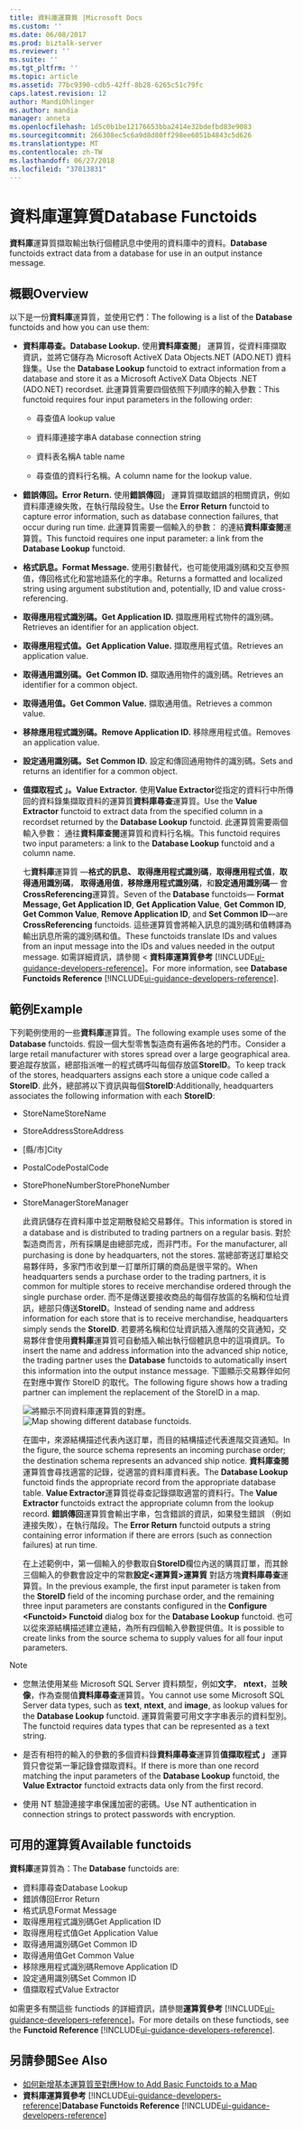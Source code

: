 ```yaml
---
title: 資料庫運算質 |Microsoft Docs
ms.custom: ''
ms.date: 06/08/2017
ms.prod: biztalk-server
ms.reviewer: ''
ms.suite: ''
ms.tgt_pltfrm: ''
ms.topic: article
ms.assetid: 77bc9390-cdb5-42ff-8b28-6265c51c79fc
caps.latest.revision: 12
author: MandiOhlinger
ms.author: mandia
manager: anneta
ms.openlocfilehash: 1d5c0b1be12176653bba2414e32bdefbd83e9083
ms.sourcegitcommit: 266308ec5c6a9d8d80ff298ee6051b4843c5d626
ms.translationtype: MT
ms.contentlocale: zh-TW
ms.lasthandoff: 06/27/2018
ms.locfileid: "37013831"
---
```

# <a name="database-functoids"></a><span data-ttu-id="1a916-102">資料庫運算質</span><span class="sxs-lookup"><span data-stu-id="1a916-102">Database Functoids</span></span>
<span data-ttu-id="1a916-103">**資料庫**運算質擷取輸出執行個體訊息中使用的資料庫中的資料。</span><span class="sxs-lookup"><span data-stu-id="1a916-103">**Database** functoids extract data from a database for use in an output instance message.</span></span> 

## <a name="overview"></a><span data-ttu-id="1a916-104">概觀</span><span class="sxs-lookup"><span data-stu-id="1a916-104">Overview</span></span>
<span data-ttu-id="1a916-105">以下是一份**資料庫**運算質，並使用它們：</span><span class="sxs-lookup"><span data-stu-id="1a916-105">The following is a list of the **Database** functoids and how you can use them:</span></span>  

- <span data-ttu-id="1a916-106">**資料庫尋查。**</span><span class="sxs-lookup"><span data-stu-id="1a916-106">**Database Lookup.**</span></span> <span data-ttu-id="1a916-107">使用**資料庫查閱**」 運算質，從資料庫擷取資訊，並將它儲存為 Microsoft ActiveX Data Objects.NET (ADO.NET) 資料錄集。</span><span class="sxs-lookup"><span data-stu-id="1a916-107">Use the **Database Lookup** functoid to extract information from a database and store it as a Microsoft ActiveX Data Objects .NET (ADO.NET) recordset.</span></span> <span data-ttu-id="1a916-108">此運算質需要四個依照下列順序的輸入參數：</span><span class="sxs-lookup"><span data-stu-id="1a916-108">This functoid requires four input parameters in the following order:</span></span>  

  -   <span data-ttu-id="1a916-109">尋查值</span><span class="sxs-lookup"><span data-stu-id="1a916-109">A lookup value</span></span>  

  -   <span data-ttu-id="1a916-110">資料庫連接字串</span><span class="sxs-lookup"><span data-stu-id="1a916-110">A database connection string</span></span>  

  -   <span data-ttu-id="1a916-111">資料表名稱</span><span class="sxs-lookup"><span data-stu-id="1a916-111">A table name</span></span>  

  -   <span data-ttu-id="1a916-112">尋查值的資料行名稱。</span><span class="sxs-lookup"><span data-stu-id="1a916-112">A column name for the lookup value.</span></span>  

- <span data-ttu-id="1a916-113">**錯誤傳回。**</span><span class="sxs-lookup"><span data-stu-id="1a916-113">**Error Return.**</span></span> <span data-ttu-id="1a916-114">使用**錯誤傳回**」 運算質擷取錯誤的相關資訊，例如資料庫連線失敗，在執行階段發生。</span><span class="sxs-lookup"><span data-stu-id="1a916-114">Use the **Error Return** functoid to capture error information, such as database connection failures, that occur during run time.</span></span> <span data-ttu-id="1a916-115">此運算質需要一個輸入的參數： 的連結**資料庫查閱**運算質。</span><span class="sxs-lookup"><span data-stu-id="1a916-115">This functoid requires one input parameter: a link from the **Database Lookup** functoid.</span></span>  

- <span data-ttu-id="1a916-116">**格式訊息。**</span><span class="sxs-lookup"><span data-stu-id="1a916-116">**Format Message.**</span></span> <span data-ttu-id="1a916-117">使用引數替代，也可能使用識別碼和交互參照值，傳回格式化和當地語系化的字串。</span><span class="sxs-lookup"><span data-stu-id="1a916-117">Returns a formatted and localized string using argument substitution and, potentially, ID and value cross-referencing.</span></span>  

- <span data-ttu-id="1a916-118">**取得應用程式識別碼。**</span><span class="sxs-lookup"><span data-stu-id="1a916-118">**Get Application ID.**</span></span> <span data-ttu-id="1a916-119">擷取應用程式物件的識別碼。</span><span class="sxs-lookup"><span data-stu-id="1a916-119">Retrieves an identifier for an application object.</span></span>  

- <span data-ttu-id="1a916-120">**取得應用程式值。**</span><span class="sxs-lookup"><span data-stu-id="1a916-120">**Get Application Value.**</span></span> <span data-ttu-id="1a916-121">擷取應用程式值。</span><span class="sxs-lookup"><span data-stu-id="1a916-121">Retrieves an application value.</span></span>  

- <span data-ttu-id="1a916-122">**取得通用識別碼。**</span><span class="sxs-lookup"><span data-stu-id="1a916-122">**Get Common ID.**</span></span> <span data-ttu-id="1a916-123">擷取通用物件的識別碼。</span><span class="sxs-lookup"><span data-stu-id="1a916-123">Retrieves an identifier for a common object.</span></span>  

- <span data-ttu-id="1a916-124">**取得通用值。**</span><span class="sxs-lookup"><span data-stu-id="1a916-124">**Get Common Value.**</span></span> <span data-ttu-id="1a916-125">擷取通用值。</span><span class="sxs-lookup"><span data-stu-id="1a916-125">Retrieves a common value.</span></span>  

- <span data-ttu-id="1a916-126">**移除應用程式識別碼。**</span><span class="sxs-lookup"><span data-stu-id="1a916-126">**Remove Application ID.**</span></span> <span data-ttu-id="1a916-127">移除應用程式值。</span><span class="sxs-lookup"><span data-stu-id="1a916-127">Removes an application value.</span></span>  

- <span data-ttu-id="1a916-128">**設定通用識別碼。**</span><span class="sxs-lookup"><span data-stu-id="1a916-128">**Set Common ID.**</span></span> <span data-ttu-id="1a916-129">設定和傳回通用物件的識別碼。</span><span class="sxs-lookup"><span data-stu-id="1a916-129">Sets and returns an identifier for a common object.</span></span>  

- <span data-ttu-id="1a916-130">**值擷取程式 」。**</span><span class="sxs-lookup"><span data-stu-id="1a916-130">**Value Extractor.**</span></span> <span data-ttu-id="1a916-131">使用**Value Extractor**從指定的資料行中所傳回的資料錄集擷取資料的運算質**資料庫尋查**運算質。</span><span class="sxs-lookup"><span data-stu-id="1a916-131">Use the **Value Extractor** functoid to extract data from the specified column in a recordset returned by the **Database Lookup** functoid.</span></span> <span data-ttu-id="1a916-132">此運算質需要兩個輸入參數： 通往**資料庫查閱**運算質和資料行名稱。</span><span class="sxs-lookup"><span data-stu-id="1a916-132">This functoid requires two input parameters: a link to the **Database Lookup** functoid and a column name.</span></span>  

  <span data-ttu-id="1a916-133">七**資料庫**運算質 —**格式的訊息、 取得應用程式識別碼**，**取得應用程式值**，**取得通用識別碼**， **取得通用值**，**移除應用程式識別碼**，和**設定通用識別碼**— 會**CrossReferencing**運算質。</span><span class="sxs-lookup"><span data-stu-id="1a916-133">Seven of the **Database** functoids— **Format Message, Get Application ID**, **Get Application Value**, **Get Common ID**, **Get Common Value**, **Remove Application ID**, and **Set Common ID**—are **CrossReferencing** functoids.</span></span> <span data-ttu-id="1a916-134">這些運算質會將輸入訊息的識別碼和值轉譯為輸出訊息所需的識別碼和值。</span><span class="sxs-lookup"><span data-stu-id="1a916-134">These functoids translate IDs and values from an input message into the IDs and values needed in the output message.</span></span> <span data-ttu-id="1a916-135">如需詳細資訊，請參閱 <<c0>  **資料庫運算質參考** [!INCLUDE[ui-guidance-developers-reference](../includes/ui-guidance-developers-reference.md)]。</span><span class="sxs-lookup"><span data-stu-id="1a916-135">For more information, see **Database Functoids Reference** [!INCLUDE[ui-guidance-developers-reference](../includes/ui-guidance-developers-reference.md)].</span></span> 

## <a name="example"></a><span data-ttu-id="1a916-136">範例</span><span class="sxs-lookup"><span data-stu-id="1a916-136">Example</span></span>  
 <span data-ttu-id="1a916-137">下列範例使用的一些**資料庫**運算質。</span><span class="sxs-lookup"><span data-stu-id="1a916-137">The following example uses some of the **Database** functoids.</span></span> <span data-ttu-id="1a916-138">假設一個大型零售製造商有遍佈各地的門市。</span><span class="sxs-lookup"><span data-stu-id="1a916-138">Consider a large retail manufacturer with stores spread over a large geographical area.</span></span> <span data-ttu-id="1a916-139">要追蹤存放區，總部指派唯一的程式碼呼叫每個存放區**StoreID**。</span><span class="sxs-lookup"><span data-stu-id="1a916-139">To keep track of the stores, headquarters assigns each store a unique code called a **StoreID**.</span></span> <span data-ttu-id="1a916-140">此外，總部將以下資訊與每個**StoreID**:</span><span class="sxs-lookup"><span data-stu-id="1a916-140">Additionally, headquarters associates the following information with each **StoreID**:</span></span>  

- <span data-ttu-id="1a916-141">StoreName</span><span class="sxs-lookup"><span data-stu-id="1a916-141">StoreName</span></span>  

- <span data-ttu-id="1a916-142">StoreAddress</span><span class="sxs-lookup"><span data-stu-id="1a916-142">StoreAddress</span></span>  

- <span data-ttu-id="1a916-143">[縣/市]</span><span class="sxs-lookup"><span data-stu-id="1a916-143">City</span></span>  

- <span data-ttu-id="1a916-144">PostalCode</span><span class="sxs-lookup"><span data-stu-id="1a916-144">PostalCode</span></span>  

- <span data-ttu-id="1a916-145">StorePhoneNumber</span><span class="sxs-lookup"><span data-stu-id="1a916-145">StorePhoneNumber</span></span>  

- <span data-ttu-id="1a916-146">StoreManager</span><span class="sxs-lookup"><span data-stu-id="1a916-146">StoreManager</span></span>  

  <span data-ttu-id="1a916-147">此資訊儲存在資料庫中並定期散發給交易夥伴。</span><span class="sxs-lookup"><span data-stu-id="1a916-147">This information is stored in a database and is distributed to trading partners on a regular basis.</span></span> <span data-ttu-id="1a916-148">對於製造商而言，所有採購是由總部完成，而非門市。</span><span class="sxs-lookup"><span data-stu-id="1a916-148">For the manufacturer, all purchasing is done by headquarters, not the stores.</span></span> <span data-ttu-id="1a916-149">當總部寄送訂單給交易夥伴時，多家門市收到單一訂單所訂購的商品是很平常的。</span><span class="sxs-lookup"><span data-stu-id="1a916-149">When headquarters sends a purchase order to the trading partners, it is common for multiple stores to receive merchandise ordered through the single purchase order.</span></span> <span data-ttu-id="1a916-150">而不是傳送要接收商品的每個存放區的名稱和位址資訊，總部只傳送**StoreID**。</span><span class="sxs-lookup"><span data-stu-id="1a916-150">Instead of sending name and address information for each store that is to receive merchandise, headquarters simply sends the **StoreID**.</span></span> <span data-ttu-id="1a916-151">若要將名稱和位址資訊插入進階的交貨通知，交易夥伴會使用**資料庫**運算質可自動插入輸出執行個體訊息中的這項資訊。</span><span class="sxs-lookup"><span data-stu-id="1a916-151">To insert the name and address information into the advanced ship notice, the trading partner uses the **Database** functoids to automatically insert this information into the output instance message.</span></span> <span data-ttu-id="1a916-152">下圖顯示交易夥伴如何在對應中實作 StoreID 的取代。</span><span class="sxs-lookup"><span data-stu-id="1a916-152">The following figure shows how a trading partner can implement the replacement of the StoreID in a map.</span></span>  

  <span data-ttu-id="1a916-153">![將顯示不同資料庫運算質的對應。](../core/media/origdbfunctoids.gif "origdbfunctoids")</span><span class="sxs-lookup"><span data-stu-id="1a916-153">![Map showing  different database functoids.](../core/media/origdbfunctoids.gif "origdbfunctoids")</span></span>  

  <span data-ttu-id="1a916-154">在圖中，來源結構描述代表內送訂單，而目的結構描述代表進階交貨通知。</span><span class="sxs-lookup"><span data-stu-id="1a916-154">In the figure, the source schema represents an incoming purchase order; the destination schema represents an advanced ship notice.</span></span> <span data-ttu-id="1a916-155">**資料庫查閱**運算質會尋找適當的記錄，從適當的資料庫資料表。</span><span class="sxs-lookup"><span data-stu-id="1a916-155">The **Database Lookup** functoid finds the appropriate record from the appropriate database table.</span></span> <span data-ttu-id="1a916-156">**Value Extractor**運算質從尋查記錄擷取適當的資料行。</span><span class="sxs-lookup"><span data-stu-id="1a916-156">The **Value Extractor** functoids extract the appropriate column from the lookup record.</span></span> <span data-ttu-id="1a916-157">**錯誤傳回**運算質會輸出字串，包含錯誤的資訊，如果發生錯誤 （例如連接失敗），在執行階段。</span><span class="sxs-lookup"><span data-stu-id="1a916-157">The **Error Return** functoid outputs a string containing error information if there are errors (such as connection failures) at run time.</span></span>  

  <span data-ttu-id="1a916-158">在上述範例中，第一個輸入的參數取自**StoreID**欄位內送的購買訂單，而其餘三個輸入的參數會設定中的常數**設定\<運算質\>運算質** 對話方塊**資料庫尋查**運算質。</span><span class="sxs-lookup"><span data-stu-id="1a916-158">In the previous example, the first input parameter is taken from the **StoreID** field of the incoming purchase order, and the remaining three input parameters are constants configured in the **Configure \<Functoid\> Functoid** dialog box for the **Database Lookup** functoid.</span></span> <span data-ttu-id="1a916-159">也可以從來源結構描述建立連結，為所有四個輸入參數提供值。</span><span class="sxs-lookup"><span data-stu-id="1a916-159">It is possible to create links from the source schema to supply values for all four input parameters.</span></span>  

> [!NOTE]
>  * <span data-ttu-id="1a916-160">您無法使用某些 Microsoft SQL Server 資料類型，例如**文字**， **ntext**，並**映像**，作為查閱值**資料庫尋查**運算質。</span><span class="sxs-lookup"><span data-stu-id="1a916-160">You cannot use some Microsoft SQL Server data types, such as **text**, **ntext**, and **image**, as lookup values for the **Database Lookup** functoid.</span></span> <span data-ttu-id="1a916-161">運算質需要可用文字字串表示的資料型別。</span><span class="sxs-lookup"><span data-stu-id="1a916-161">The functoid requires data types that can be represented as a text string.</span></span>  
>
>  * <span data-ttu-id="1a916-162">是否有相符的輸入的參數的多個資料錄**資料庫尋查**運算質**值擷取程式 」** 運算質只會從第一筆記錄會擷取資料。</span><span class="sxs-lookup"><span data-stu-id="1a916-162">If there is more than one record matching the input parameters of the **Database Lookup** functoid, the **Value Extractor** functoid extracts data only from the first record.</span></span>  
>
>  * <span data-ttu-id="1a916-163">使用 NT 驗證連接字串保護加密的密碼。</span><span class="sxs-lookup"><span data-stu-id="1a916-163">Use NT authentication in connection strings to protect passwords with encryption.</span></span>  

## <a name="available-functoids"></a><span data-ttu-id="1a916-164">可用的運算質</span><span class="sxs-lookup"><span data-stu-id="1a916-164">Available functoids</span></span>  
 <span data-ttu-id="1a916-165">**資料庫**運算質為：</span><span class="sxs-lookup"><span data-stu-id="1a916-165">The **Database** functoids are:</span></span> 

* <span data-ttu-id="1a916-166">資料庫尋查</span><span class="sxs-lookup"><span data-stu-id="1a916-166">Database Lookup</span></span>
* <span data-ttu-id="1a916-167">錯誤傳回</span><span class="sxs-lookup"><span data-stu-id="1a916-167">Error Return</span></span>
* <span data-ttu-id="1a916-168">格式訊息</span><span class="sxs-lookup"><span data-stu-id="1a916-168">Format Message</span></span>
* <span data-ttu-id="1a916-169">取得應用程式識別碼</span><span class="sxs-lookup"><span data-stu-id="1a916-169">Get Application ID</span></span>
* <span data-ttu-id="1a916-170">取得應用程式值</span><span class="sxs-lookup"><span data-stu-id="1a916-170">Get Application Value</span></span>
* <span data-ttu-id="1a916-171">取得通用識別碼</span><span class="sxs-lookup"><span data-stu-id="1a916-171">Get Common ID</span></span>
* <span data-ttu-id="1a916-172">取得通用值</span><span class="sxs-lookup"><span data-stu-id="1a916-172">Get Common Value</span></span>
* <span data-ttu-id="1a916-173">移除應用程式識別碼</span><span class="sxs-lookup"><span data-stu-id="1a916-173">Remove Application ID</span></span>
* <span data-ttu-id="1a916-174">設定通用識別碼</span><span class="sxs-lookup"><span data-stu-id="1a916-174">Set Common ID</span></span>
* <span data-ttu-id="1a916-175">值擷取程式</span><span class="sxs-lookup"><span data-stu-id="1a916-175">Value Extractor</span></span>

<span data-ttu-id="1a916-176">如需更多有關這些 functiods 的詳細資訊，請參閱**運算質參考** [!INCLUDE[ui-guidance-developers-reference](../includes/ui-guidance-developers-reference.md)]。</span><span class="sxs-lookup"><span data-stu-id="1a916-176">For more details on these functiods, see the **Functoid Reference** [!INCLUDE[ui-guidance-developers-reference](../includes/ui-guidance-developers-reference.md)].</span></span>

## <a name="see-also"></a><span data-ttu-id="1a916-177">另請參閱</span><span class="sxs-lookup"><span data-stu-id="1a916-177">See Also</span></span>  
- [<span data-ttu-id="1a916-178">如何新增基本運算質至對應</span><span class="sxs-lookup"><span data-stu-id="1a916-178">How to Add Basic Functoids to a Map</span></span>](../core/how-to-add-basic-functoids-to-a-map.md)   
- <span data-ttu-id="1a916-179">**資料庫運算質參考** [!INCLUDE[ui-guidance-developers-reference](../includes/ui-guidance-developers-reference.md)]</span><span class="sxs-lookup"><span data-stu-id="1a916-179">**Database Functoids Reference** [!INCLUDE[ui-guidance-developers-reference](../includes/ui-guidance-developers-reference.md)]</span></span>
